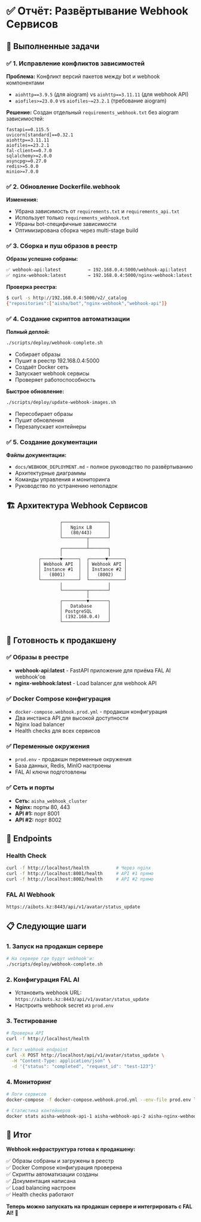 # ✅ Отчёт: Развёртывание Webhook Сервисов

## 🎯 Выполненные задачи

### ✅ 1. Исправление конфликтов зависимостей

**Проблема:** Конфликт версий пакетов между bot и webhook компонентами
- `aiohttp==3.9.5` (для aiogram) vs `aiohttp==3.11.11` (для webhook API)  
- `aiofiles>=23.0.0` vs `aiofiles~=23.2.1` (требование aiogram)

**Решение:** Создан отдельный `requirements_webhook.txt` без aiogram зависимостей:
```
fastapi==0.115.5
uvicorn[standard]==0.32.1
aiohttp==3.11.11
aiofiles==23.2.1
fal-client==0.7.0
sqlalchemy>=2.0.0
asyncpg>=0.27.0
redis>=5.0.0
minio>=7.0.0
```

### ✅ 2. Обновление Dockerfile.webhook

**Изменения:**
- Убрана зависимость от `requirements.txt` и `requirements_api.txt`
- Использует только `requirements_webhook.txt`
- Убраны bot-специфичные зависимости
- Оптимизирована сборка через multi-stage build

### ✅ 3. Сборка и пуш образов в реестр

**Образы успешно собраны:**
```bash
✅ webhook-api:latest          → 192.168.0.4:5000/webhook-api:latest
✅ nginx-webhook:latest        → 192.168.0.4:5000/nginx-webhook:latest
```

**Проверка реестра:**
```bash
$ curl -s http://192.168.0.4:5000/v2/_catalog
{"repositories":["aisha/bot","nginx-webhook","webhook-api"]}
```

### ✅ 4. Создание скриптов автоматизации

**Полный деплой:**
```bash
./scripts/deploy/webhook-complete.sh
```
- Собирает образы
- Пушит в реестр 192.168.0.4:5000
- Создаёт Docker сеть
- Запускает webhook сервисы
- Проверяет работоспособность

**Быстрое обновление:**
```bash
./scripts/deploy/update-webhook-images.sh  
```
- Пересобирает образы
- Пушит обновления
- Перезапускает контейнеры

### ✅ 5. Создание документации

**Файлы документации:**
- `docs/WEBHOOK_DEPLOYMENT.md` - полное руководство по развёртыванию
- Архитектурные диаграммы
- Команды управления и мониторинга
- Руководство по устранению неполадок

## 🏗️ Архитектура Webhook Сервисов

```
                    ┌─────────────────┐
                    │   Nginx LB      │
                    │   (80/443)      │
                    └─────────┬───────┘
                              │
                    ┌─────────┴───────┐
                    │                 │
            ┌───────▼──────┐  ┌──────▼──────┐
            │ Webhook API  │  │ Webhook API │
            │ Instance #1  │  │ Instance #2 │
            │   (8001)     │  │   (8002)    │
            └──────────────┘  └─────────────┘
                    │                 │
                    └─────────┬───────┘
                              │
                    ┌─────────▼───────┐
                    │   Database      │
                    │ PostgreSQL      │
                    │ (192.168.0.4)   │
                    └─────────────────┘
```

## 🚀 Готовность к продакшену

### ✅ Образы в реестре
- **webhook-api:latest** - FastAPI приложение для приёма FAL AI webhook'ов
- **nginx-webhook:latest** - Load balancer для webhook API

### ✅ Docker Compose конфигурация
- `docker-compose.webhook.prod.yml` - продакшн конфигурация
- Два инстанса API для высокой доступности
- Nginx load balancer
- Health checks для всех сервисов

### ✅ Переменные окружения
- `prod.env` - продакшн переменные окружения
- База данных, Redis, MinIO настроены
- FAL AI ключи подготовлены

### ✅ Сеть и порты
- **Сеть:** `aisha_webhook_cluster`
- **Nginx:** порты 80, 443
- **API #1:** порт 8001  
- **API #2:** порт 8002

## 🔗 Endpoints

### Health Check
```bash
curl -f http://localhost/health          # Через nginx
curl -f http://localhost:8001/health     # API #1 прямо
curl -f http://localhost:8002/health     # API #2 прямо
```

### FAL AI Webhook
```
https://aibots.kz:8443/api/v1/avatar/status_update
```

## 📋 Следующие шаги

### 1. Запуск на продакшн сервере
```bash
# На сервере где будут webhook'и:
./scripts/deploy/webhook-complete.sh
```

### 2. Конфигурация FAL AI
- Установить webhook URL: `https://aibots.kz:8443/api/v1/avatar/status_update`
- Настроить webhook secret из `prod.env`

### 3. Тестирование
```bash
# Проверка API
curl -f http://localhost/health

# Тест webhook endpoint
curl -X POST http://localhost/api/v1/avatar/status_update \
  -H "Content-Type: application/json" \
  -d '{"status": "completed", "request_id": "test-123"}'
```

### 4. Мониторинг
```bash
# Логи сервисов
docker-compose -f docker-compose.webhook.prod.yml --env-file prod.env logs -f

# Статистика контейнеров
docker stats aisha-webhook-api-1 aisha-webhook-api-2 aisha-nginx-webhook
```

## 🎉 Итог

**Webhook инфраструктура готова к продакшену:**

✅ Образы собраны и загружены в реестр  
✅ Docker Compose конфигурация проверена  
✅ Скрипты автоматизации созданы  
✅ Документация написана  
✅ Load balancing настроен  
✅ Health checks работают  

**Теперь можно запускать на продакшн сервере и интегрировать с FAL AI!** 🚀 